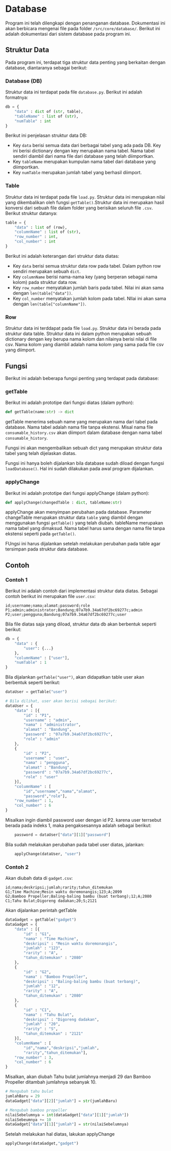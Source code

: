 # Database
Program ini telah dilengkapi dengan penanganan database. Dokumentasi ini akan berbicara mengenai file pada folder `/src/core/database/`. Berikut ini adalah dokumentasi dari sistem database pada program ini.

## Struktur Data
Pada program ini, terdapat tiga struktur data penting yang berkaitan dengan database, diantaranya sebagai berikut:

### Database (DB)
Struktur data ini terdapat pada file `database.py`. Berikut ini adalah formatnya:

```python
db = {
    "data" : dict of (str, table),
    "tableName" : list of (str),
    "numTable" : int
}
```
Berikut ini penjelasan struktur data DB:
* Key `data` berisi semua data dari berbagai tabel yang ada pada DB. Key ini berisi dictionary dengan key merupakan nama tabel. Nama tabel sendiri diambil dari nama file dari database yang telah diimportkan.
* Key `tableName` merupakan kumpulan nama tabel dari database yang diimportkan.
* Key `numTable` merupakan jumlah tabel yang berhasil diimport.

### Table
Struktur data ini terdapat pada file `load.py`. Struktur data ini merupakan nilai yang dikembalikan oleh fungsi `getTable()`.Struktur data ini merupakan hasil konversi dari sebuah file dalam folder yang berisikan seluruh file `.csv`. Berikut struktur  datanya:

```python
table = {
    "data" : list of (row),
    "columnName" : list of (str),
    "row_number" : int,
    "col_number" : int
}
```
Berikut ini adalah keterangan dari struktur data diatas:
* Key `data` berisi semua struktur data row pada tabel. Dalam python row sendiri merupakan sebuah `dict`.
* Key `columnName` berisi nama-nama key (yang berperan sebagai nama kolom) pada struktur data row.
* Key `row_number` menyatakan jumlah baris pada tabel. Nilai ini akan sama dengan `len(table["data"])`.
* Key `col_number` menyatakan jumlah kolom pada tabel. NIlai ini akan sama dengan `len(table["columnName"])`.

### Row
Struktur data ini terddapat pada file `load.py`. Struktur data ini berada pada struktur data table. Struktur data ini dalam python merupakan sebuah dictionary dengan key berupa nama kolom dan nilainya berisi nilai di file csv. Nama kolom yang diambil adalah nama kolom yang sama pada file csv yang diimport.

## Fungsi
Berikut ini adalah beberapa fungsi penting yang terdapat pada database:

### getTable
Berikut ini adalah prototipe dari fungsi diatas (dalam python):
```python
def getTable(name:str) -> dict
```
getTable menerima sebuah name yang merupakan nama dari tabel pada database. Nama tabel adalah nama file tanpa ekstensi. Misal nama file `consumable_history.csv` akan diimport dalam database dengan nama tabel `consumable_history`.

Fungsi ini akan mengembalikan sebuah dict yang merupakan struktur data tabel yang telah dijelaskan diatas.

Fungsi ini hanya boleh dijalankan bila database sudah diload dengan fungsi `loadDatabase()`. Hal ini sudah dilakukan pada awal program dijalankan.

### applyChange
Berikut ini adalah prototipe dari fungsi applyChange (dalam python):

```python
def applyChange(changedTable : dict, tableName:str)
```
applyChange akan menyimpan perubahan pada database. Parameter changeTable merupakan struktur data `table` yang diambil dengan menggunakan fungsi `getTable()` yang telah diubah. tableName merupakan nama tabel  yang dimaksud. Nama tabel harus sama dengan nama file tanpa ekstensi seperti pada `getTable()`.

FUngsi ini harus dijalankan setelah melakukan perubahan pada table agar tersimpan pada struktur data database.

## Contoh
### Contoh 1
Berikut ini adalah contoh dari implementasi struktur data diatas.
Sebagai contoh berikut ini merupakan file `user.csv`:
```csv
id;username;nama;alamat;password;role
P1;admin;administrator;Bandung;07a7b9.34a67df2bc69277c;admin
P2;user;pengguna;Bandung;07a7b9.34a67df2bc69277c;user
```

Bila file diatas saja yang diload, struktur data db akan berbentuk seperti berikut:
```python
db = {
    "data" : {
        "user": {...}
    },
    "columnName" : ["user"],
    "numTable" : 1
}
```

Bila dijalankan `getTable("user")`, akan didapatkan table user akan berbentuk seperti berikut:
```python
dataUser = getTable("user")

# Bila dilihat, user akan berisi sebagai berikut:
dataUser = {
    "data" : [{
        "id" : "P1",
        "username" : "admin",
        "nama" : "administrator",
        "alamat" : "Bandung",
        "password" : "07a7b9.34a67df2bc69277c",
        "role" : "admin"
    },
    {
        "id" : "P2",
        "username" : "user",
        "nama" : "pengguna",
        "alamat" : "Bandung",
        "password" : "07a7b9.34a67df2bc69277c",
        "role" : "user"
    }],
    "columnName" : [
        "id","username","nama","alamat",
        "password","role"],
    "row_number" : 1,
    "col_number" : 6
}
```

Misalkan ingin diambil password user dengan id P2. karena user terrsebut berada pada indeks 1, maka pengaksesannya adalah sebagai berikut:
```python
    password = dataUser["data"][1]["password"]
```

Bila sudah melakukan perubahan pada tabel user diatas, jalankan:
```python
    applyChange(dataUser, "user")
```

### Contoh 2
Akan diubah data di `gadget.csv`:
```csv
id;nama;deskripsi;jumlah;rarity;tahun_ditemukan
G1;Time Machine;Mesin waktu doremonangis;123;A;2099
G2;Bamboo Propeller;Baling-baling bambu (buat terbang);12;A;2080
C1;Tahu Bulat;Digoreng dadakan;20;S;2121
```

Akan dijalankan perintah getTable
```python
dataGadget = getTable("gadget")
dataGadget = {
    "data" : [{
        "id" : "G1",
        "nama" : "Time Machine",
        "deskripsi" : "Mesin waktu doremonangis",
        "jumlah" : "123",
        "rarity" : "A",
        "tahun_ditemukan" : "2080"
    },
    {
        "id" : "G2",
        "nama" : "Bamboo Propeller",
        "deskripsi" : "Baling-baling bambu (buat terbang)",
        "jumlah" : "12",
        "rarity" : "A",
        "tahun_ditemukan" : "2080"
    },
    {
        "id" : "C1",
        "nama" : "Tahu Bulat",
        "deskripsi" : "Digoreng dadakan",
        "jumlah" : "20",
        "rarity" : "S",
        "tahun_ditemukan" : "2121"
    }],
    "columnName" : [
        "id","nama","deskripsi","jumlah",
        "rarity","tahun_ditemukan"],
    "row_number" : 3,
    "col_number" : 6
}
```

Misalkan, akan diubah Tahu bulat jumlahnya menjadi 29 dan Bamboo Propeller ditambah jumlahnya sebanyak 10.
```python
# Mengubah tahu bulat
jumlahBaru = 29
dataGadget["data"][2]["jumlah"] = str(jumlahBaru)

# Mengubah bamboo propeller
nilaiSebelumnya = int(dataGadget["data"][1]["jumlah"])
nilaiSebeumnya += 10
dataGadget["data"][1]["jumlah"] = str(nilaiSebelumnya)
```

Setelah melakukan hal diatas, lakukan applyChange
```python
applyChange(dataGadget,"gadget")
```